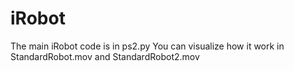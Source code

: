 # iRobot
The main iRobot code is in ps2.py
You can visualize how it work in StandardRobot.mov and StandardRobot2.mov

